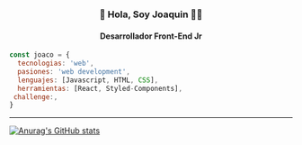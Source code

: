 <h3 align="center">👋 Hola, Soy Joaquin 👨‍💻</h3>
<h4 align="center">
  <span>
    Desarrollador Front-End Jr
  </span>
</h4>

```js
const joaco = {
  tecnologias: 'web',
  pasiones: 'web development',
  lenguajes: [Javascript, HTML, CSS],
  herramientas: [React, Styled-Components],
 challenge:,
}
```
<hr>

[![Anurag's GitHub stats](https://github-readme-stats.vercel.app/api?username=JoacoBriz)](https://github.com/anuraghazra/github-readme-stats)
